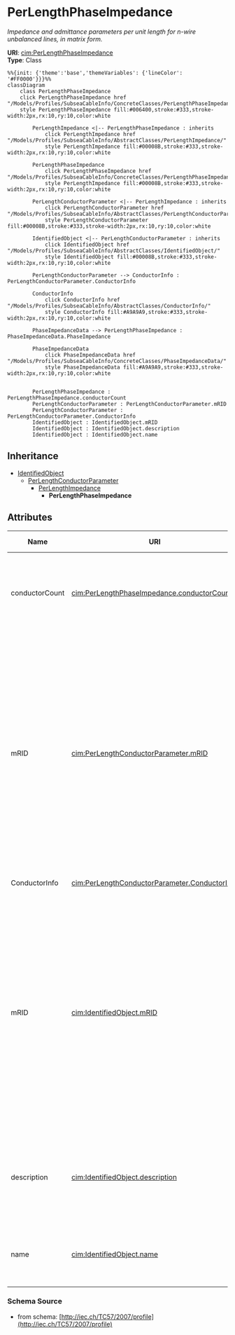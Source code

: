 # PerLengthPhaseImpedance

_Impedance and admittance parameters per unit length for n-wire unbalanced lines, in matrix form._

**URI**: [cim:PerLengthPhaseImpedance](http://iec.ch/TC57/CIM-generic#PerLengthPhaseImpedance)<br />
**Type**: Class

```mermaid
%%{init: {'theme':'base','themeVariables': {'lineColor': '#FF0000'}}}%%
classDiagram
    class PerLengthPhaseImpedance
    click PerLengthPhaseImpedance href "/Models/Profiles/SubseaCableInfo/ConcreteClasses/PerLengthPhaseImpedance/"
    style PerLengthPhaseImpedance fill:#006400,stroke:#333,stroke-width:2px,rx:10,ry:10,color:white

        PerLengthImpedance <|-- PerLengthPhaseImpedance : inherits
            click PerLengthImpedance href "/Models/Profiles/SubseaCableInfo/AbstractClasses/PerLengthImpedance/"
            style PerLengthImpedance fill:#00008B,stroke:#333,stroke-width:2px,rx:10,ry:10,color:white

        PerLengthPhaseImpedance
            click PerLengthPhaseImpedance href "/Models/Profiles/SubseaCableInfo/ConcreteClasses/PerLengthPhaseImpedance/"
            style PerLengthImpedance fill:#00008B,stroke:#333,stroke-width:2px,rx:10,ry:10,color:white

        PerLengthConductorParameter <|-- PerLengthImpedance : inherits
            click PerLengthConductorParameter href "/Models/Profiles/SubseaCableInfo/AbstractClasses/PerLengthConductorParameter/"
            style PerLengthConductorParameter fill:#00008B,stroke:#333,stroke-width:2px,rx:10,ry:10,color:white

        IdentifiedObject <|-- PerLengthConductorParameter : inherits
            click IdentifiedObject href "/Models/Profiles/SubseaCableInfo/AbstractClasses/IdentifiedObject/"
            style IdentifiedObject fill:#00008B,stroke:#333,stroke-width:2px,rx:10,ry:10,color:white

        PerLengthConductorParameter --> ConductorInfo : PerLengthConductorParameter.ConductorInfo

        ConductorInfo
            click ConductorInfo href "/Models/Profiles/SubseaCableInfo/AbstractClasses/ConductorInfo/"
            style ConductorInfo fill:#A9A9A9,stroke:#333,stroke-width:2px,rx:10,ry:10,color:white

        PhaseImpedanceData --> PerLengthPhaseImpedance : PhaseImpedanceData.PhaseImpedance

        PhaseImpedanceData
            click PhaseImpedanceData href "/Models/Profiles/SubseaCableInfo/ConcreteClasses/PhaseImpedanceData/"
            style PhaseImpedanceData fill:#A9A9A9,stroke:#333,stroke-width:2px,rx:10,ry:10,color:white


        PerLengthPhaseImpedance : PerLengthPhaseImpedance.conductorCount
        PerLengthConductorParameter : PerLengthConductorParameter.mRID
        PerLengthConductorParameter : PerLengthConductorParameter.ConductorInfo
        IdentifiedObject : IdentifiedObject.mRID
        IdentifiedObject : IdentifiedObject.description
        IdentifiedObject : IdentifiedObject.name
```

## Inheritance
* [IdentifiedObject](IdentifiedObject.md)
    * [PerLengthConductorParameter](PerLengthConductorParameter.md)
        * [PerLengthImpedance](PerLengthImpedance.md)
            * **PerLengthPhaseImpedance**

## Attributes
| Name | URI | Cardinality and Range | Description | Inheritance |
| ---  | --- | --- | --- | --- |
| conductorCount | [cim:PerLengthPhaseImpedance.conductorCount](http://iec.ch/TC57/CIM-generic#PerLengthPhaseImpedance.conductorCount) | 0..1 integer | Number of phase, neutral, and other wires retained. Constrains the number of matrix elements and the phase codes that can be used with this matrix. | direct |
| mRID | [cim:PerLengthConductorParameter.mRID](http://iec.ch/TC57/CIM-generic#PerLengthConductorParameter.mRID) | 0..1 string | Master resource identifier issued by a model authority. The mRID is unique within an exchange context. Global uniqueness is easily achieved by using a UUID, as specified in IETF RFC 4122, for the mRID. The use of UUID is strongly recommended.For CIMXML data files in RDF syntax conforming to IEC 61970-552, the mRID is mapped to rdf:ID or rdf:about attributes that identify CIM object elements. | PerLengthConductorParameter |
| ConductorInfo | [cim:PerLengthConductorParameter.ConductorInfo](http://iec.ch/TC57/CIM-generic#PerLengthConductorParameter.ConductorInfo) | 0..1 ConductorInfo | No description available | PerLengthConductorParameter |
| mRID | [cim:IdentifiedObject.mRID](http://iec.ch/TC57/CIM-generic#IdentifiedObject.mRID) | 0..1 string | Master resource identifier issued by a model authority. The mRID is unique within an exchange context. Global uniqueness is easily achieved by using a UUID, as specified in IETF RFC 4122, for the mRID. The use of UUID is strongly recommended.For CIMXML data files in RDF syntax conforming to IEC 61970-552, the mRID is mapped to rdf:ID or rdf:about attributes that identify CIM object elements. | IdentifiedObject |
| description | [cim:IdentifiedObject.description](http://iec.ch/TC57/CIM-generic#IdentifiedObject.description) | 0..1 string | The description is a free human readable text describing or naming the object. It may be non unique and may not correlate to a naming hierarchy. | IdentifiedObject |
| name | [cim:IdentifiedObject.name](http://iec.ch/TC57/CIM-generic#IdentifiedObject.name) | 0..1 string | The name is any free human readable and possibly non unique text naming the object. | IdentifiedObject |

### Schema Source
* from schema: [http://iec.ch/TC57/2007/profile](http://iec.ch/TC57/2007/profile)
